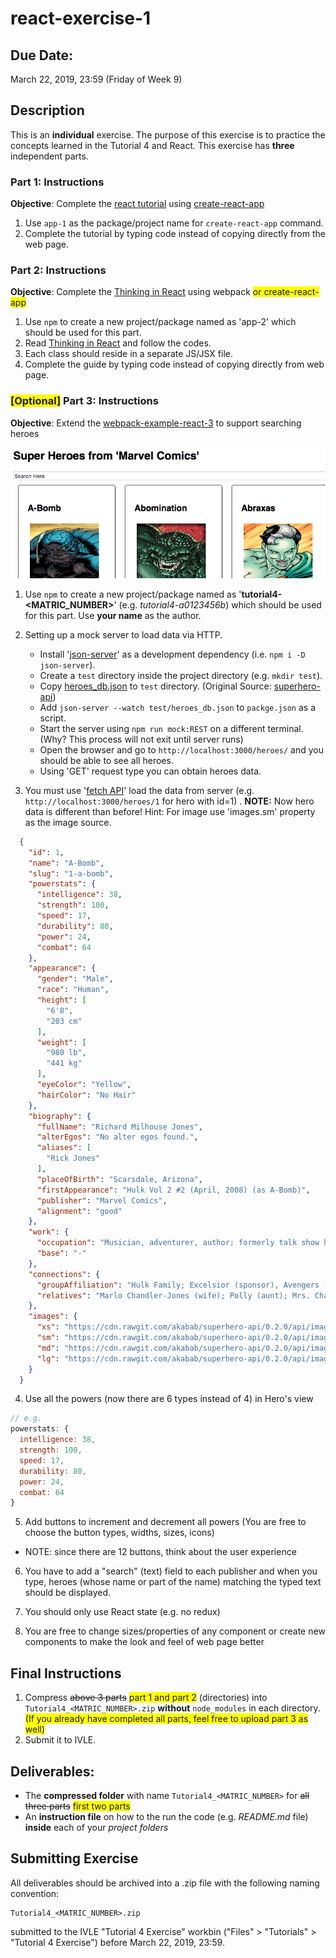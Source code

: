 # react-exercise-1

## Due Date:
March 22, 2019, 23:59 (Friday of Week 9)

## Description
This is an **individual** exercise. The purpose of this exercise is to practice the concepts learned in the Tutorial 4 and React. This exercise has **three** independent parts.


### Part 1: Instructions
**Objective**: Complete the [react tutorial](https://reactjs.org/tutorial/tutorial.html) using [create-react-app ](https://github.com/facebook/create-react-app)

1. Use `app-1` as the package/project name for `create-react-app` command.
2. Complete the tutorial by typing code instead of copying directly from the web page.

### Part 2: Instructions
**Objective**: Complete the [Thinking in React](https://reactjs.org/docs/thinking-in-react.html) using webpack <span style="background-color: #FFFF00">or create-react-app</span>

1. Use `npm` to create a new project/package named as 'app-2' which should be used for this part.
2. Read [Thinking in React](https://reactjs.org/docs/thinking-in-react.html) and follow the codes.
3. Each class should reside in a separate JS/JSX file.
4. Complete the guide by typing code instead of copying directly from web page.

### <span style="background-color: #FFFF00">[Optional]</span> Part 3: Instructions 
**Objective**: Extend the [webpack-example-react-3](https://github.com/janakanuwan/web-page-design/tree/master/webpack-example-react-3) to support searching heroes

![Web Page](./new_image.png)

1. Use `npm` to create a new project/package named as '**tutorial4-<MATRIC_NUMBER>**' (e.g. _tutorial4-a0123456b_) which should be used for this part. Use **your name** as the author.
2. Setting up a mock server to load data via HTTP.
	- Install '[json-server](https://github.com/typicode/json-server)' as a development dependency (i.e. `npm i -D json-server`).
	- Create a `test` directory inside the project directory (e.g. `mkdir test`).
	- Copy [heroes_db.json](https://raw.githubusercontent.com/janakanuwan/web-page-design/master/webpack-example-react-3/test/heroes_db.json) to `test` directory. (Original Source: [superhero-api](https://github.com/akabab/superhero-api))
	- Add `json-server --watch test/heroes_db.json` to `packge.json` as a script.
	- Start the server using `npm run mock:REST` on a different terminal. (Why? This process will not exit until server runs)
	- Open the browser and go to `http://localhost:3000/heroes/` and you should be able to see all heroes.
	- Using 'GET' request type you can obtain heroes data.


3. You must use '[fetch API](https://developer.mozilla.org/en-US/docs/Web/API/Fetch_API/Using_Fetch)' load the data from server (e.g. `http://localhost:3000/heroes/1` for hero with id=1) .
**NOTE:** Now hero data is different than before! Hint: For image use 'images.sm' property as the image source.
```json
  {
    "id": 1,
    "name": "A-Bomb",
    "slug": "1-a-bomb",
    "powerstats": {
      "intelligence": 38,
      "strength": 100,
      "speed": 17,
      "durability": 80,
      "power": 24,
      "combat": 64
    },
    "appearance": {
      "gender": "Male",
      "race": "Human",
      "height": [
        "6'8",
        "203 cm"
      ],
      "weight": [
        "980 lb",
        "441 kg"
      ],
      "eyeColor": "Yellow",
      "hairColor": "No Hair"
    },
    "biography": {
      "fullName": "Richard Milhouse Jones",
      "alterEgos": "No alter egos found.",
      "aliases": [
        "Rick Jones"
      ],
      "placeOfBirth": "Scarsdale, Arizona",
      "firstAppearance": "Hulk Vol 2 #2 (April, 2008) (as A-Bomb)",
      "publisher": "Marvel Comics",
      "alignment": "good"
    },
    "work": {
      "occupation": "Musician, adventurer, author; formerly talk show host",
      "base": "-"
    },
    "connections": {
      "groupAffiliation": "Hulk Family; Excelsior (sponsor), Avengers (honorary member); formerly partner of the Hulk, Captain America and Captain Marvel; Teen Brigade; ally of Rom",
      "relatives": "Marlo Chandler-Jones (wife); Polly (aunt); Mrs. Chandler (mother-in-law); Keith Chandler, Ray Chandler, three unidentified others (brothers-in-law); unidentified father (deceased); Jackie Shorr (alleged mother; unconfirmed)"
    },
    "images": {
      "xs": "https://cdn.rawgit.com/akabab/superhero-api/0.2.0/api/images/xs/1-a-bomb.jpg",
      "sm": "https://cdn.rawgit.com/akabab/superhero-api/0.2.0/api/images/sm/1-a-bomb.jpg",
      "md": "https://cdn.rawgit.com/akabab/superhero-api/0.2.0/api/images/md/1-a-bomb.jpg",
      "lg": "https://cdn.rawgit.com/akabab/superhero-api/0.2.0/api/images/lg/1-a-bomb.jpg"
    }
  }
```
4. Use all the powers (now there are 6 types instead of 4) in Hero's view
```javascript
// e.g.
powerstats: {
  intelligence: 38,
  strength: 100,
  speed: 17,
  durability: 80,
  power: 24,
  combat: 64
}
```
5. Add buttons to increment and decrement all powers (You are free to choose the button types, widths, sizes, icons)
  - NOTE: since there are 12 buttons, think about the user experience

6. You have to add a "search" (text) field to each publisher and when you type, heroes (whose name or part of the name) matching the typed text should be displayed.

7. You should only use React state (e.g. no redux)

8. You are free to change sizes/properties of any component or create new components to make the look and feel of web page better


## Final Instructions
1. Compress <strike>above 3 parts</strike> <span style="background-color: #FFFF00">part 1 and part 2</span> (directories) into `Tutorial4_<MATRIC_NUMBER>.zip` **without** `node_modules` in each directory. <span style="background-color: #FFFF00">(If you already have completed all parts, feel free to upload part 3 as well)</span>
2. Submit it to IVLE.

## Deliverables:
- The **compressed folder** with name `Tutorial4_<MATRIC_NUMBER>` for <strike>all three parts</strike> <span style="background-color: #FFFF00">first two parts</span>
- An **instruction file** on how to the run the code (e.g. _README.md_ file) **inside** each of your _project folders_

## Submitting Exercise
All deliverables should be archived into a .zip file with the following naming convention:
```
Tutorial4_<MATRIC_NUMBER>.zip
```
submitted to the IVLE "Tutorial 4 Exercise" workbin ("Files" > "Tutorials" > "Tutorial 4 Exercise") before March 22, 2019, 23:59.

